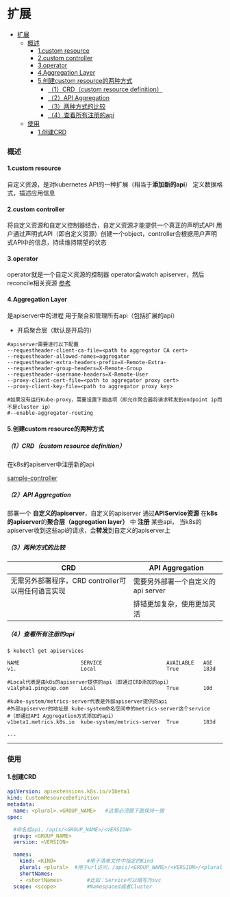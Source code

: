 # 扩展

<!-- @import "[TOC]" {cmd="toc" depthFrom=1 depthTo=6 orderedList=false} -->
<!-- code_chunk_output -->

- [扩展](#扩展)
    - [概述](#概述)
      - [1.custom resource](#1custom-resource)
      - [2.custom controller](#2custom-controller)
      - [3.operator](#3operator)
      - [4.Aggregation Layer](#4aggregation-layer)
      - [5.创建custom resource的两种方式](#5创建custom-resource的两种方式)
        - [（1）CRD（custom resource definition）](#1crdcustom-resource-definition)
        - [（2）API Aggregation](#2api-aggregation)
        - [（3）两种方式的比较](#3两种方式的比较)
        - [（4）查看所有注册的api](#4查看所有注册的api)
    - [使用](#使用)
      - [1.创建CRD](#1创建crd)

<!-- /code_chunk_output -->

### 概述

#### 1.custom resource
自定义资源，是对kubernetes API的一种扩展（相当于**添加新的api**）
定义数据格式，描述应用信息

#### 2.custom controller
将自定义资源和自定义控制器结合，自定义资源才能提供一个真正的声明式API
用户通过声明式API（即自定义资源）创建一个object，controller会根据用户声明式API中的信息，持续维持期望的状态

#### 3.operator
operator就是一个自定义资源的控制器
operator会watch apiserver，然后reconcile相关资源
[参考](https://kubernetes.io/docs/concepts/extend-kubernetes/operator/)

#### 4.Aggregation Layer
是apiserver中的进程
用于聚合和管理所有api（包括扩展的api）

* 开启聚合层（默认是开启的）
```shell
#apiserver需要进行以下配置
--requestheader-client-ca-file=<path to aggregator CA cert>
--requestheader-allowed-names=aggregator
--requestheader-extra-headers-prefix=X-Remote-Extra-
--requestheader-group-headers=X-Remote-Group
--requestheader-username-headers=X-Remote-User
--proxy-client-cert-file=<path to aggregator proxy cert>
--proxy-client-key-file=<path to aggregator proxy key>

#如果没有运行Kube-proxy，需要设置下面选项（即允许聚合器将请求转发到endpoint ip而不是cluster ip）
#--enable-aggregator-routing
```

#### 5.创建custom resource的两种方式

##### （1）CRD（custom resource definition）
在k8s的apiserver中注册新的api

[sample-controller](https://github.com/kubernetes/sample-controller)

##### （2）API Aggregation
部署一个 **自定义的apiserver**，自定义的apiserver 通过**APIService资源** 在**k8s的apiserver**的**聚合层（aggregation layer）** 中 **注册** 某些api，
当k8s的apiserver收到这些api的请求，会**转发**到自定义的apiserver上


##### （3）两种方式的比较

|CRD|API Aggregation|
|-|-|
|无需另外部署程序，CRD controller可以用任何语言实现|需要另外部署一个自定义的api server|
||排错更加复杂，使用更加灵活|

##### （4）查看所有注册的api
```shell
$ kubectl get apiservices

NAME                    SERVICE                     AVAILABLE   AGE
v1.                     Local                       True        183d

#Local代表是由k8s的apiserver提供的api（即通过CRD添加的api）
v1alpha1.pingcap.com    Local                       True        10d

#kube-system/metrics-server代表是外部apiserver提供的api
#外部apiserver的地址是 kube-system命名空间中的metrics-server这个service
#（即通过API Aggregation方式添加的api）
v1beta1.metrics.k8s.io  kube-system/metrics-server  True        183d

...
```

***

### 使用

#### 1.创建CRD
```yaml
apiVersion: apiextensions.k8s.io/v1beta1
kind: CustomResourceDefinition
metadata:
  name: <plural>.<GROUP_NAME>   #这里必须跟下面保持一致
spec:

  #命名组api，/apis/<GROUP_NAME>/<VERSION>
  group: <GROUP_NAME>   
  version: <VERSION>    

  names:
    kind: <KIND>          #用于清单文件中指定的Kind
    plural: <plural>  #用于url访问，/apis/<GROUP_NAME>/<VERSION>/<plural>
    shortNames:
    - <shortNames>        #比如：Service可以缩写为svc
  scope: <scope>          #Namespaced或者Cluster
```
